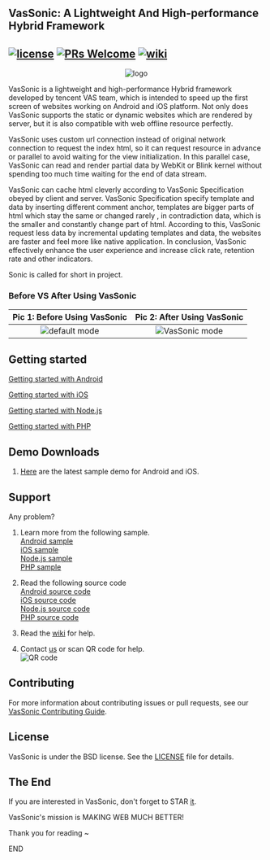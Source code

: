 ## VasSonic: A Lightweight And High-performance Hybrid Framework
[![license](http://img.shields.io/badge/license-BSD3-brightgreen.svg?style=flat)](https://github.com/Tencent/VasSonic/blob/master/LICENSE)
[![PRs Welcome](https://img.shields.io/badge/PRs-welcome-brightgreen.svg)](https://github.com/Tencent/VasSonic/pulls)
[![wiki](https://img.shields.io/badge/Wiki-open-brightgreen.svg)](https://github.com/Tencent/VasSonic/wiki)
---

<p align="center">
  <img alt="logo" src="https://github.com/Tencent/VasSonic/blob/master/assets/logo.png"/>
</p>

VasSonic is a lightweight and high-performance Hybrid framework developed by tencent VAS team,  which is intended to speed up the first screen of websites working on Android and iOS platform.
 Not only does VasSonic supports the static or dynamic websites which are rendered by server, but it is also compatible with web offline resource perfectly. 

 VasSonic uses custom url connection instead of original network connection to request the index html, so it can request resource in advance or parallel to avoid waiting for the view initialization.
 In this parallel case, VasSonic can read and render partial data by WebKit or Blink kernel without spending too much time waiting for the end of data stream.

 VasSonic can cache html cleverly according to VasSonic Specification obeyed by client and server.
 VasSonic Specification specify template and data by inserting different comment anchor, templates are bigger parts of html which stay the same or changed rarely , in contradiction data, which is the smaller and constantly change part of html.
 According to this, VasSonic request less data by incremental updating templates and data, the websites are faster and feel more like native application.
 In conclusion, VasSonic effectively enhance the user experience and increase click rate, retention rate and other indicators.

 Sonic is called for short in project.

### Before VS After Using VasSonic

Pic 1: Before Using VasSonic |  Pic 2: After Using VasSonic
:-------------------------:|:-------------------------:
![default mode][1]  |  ![VasSonic mode][2]

## Getting started

[Getting started with Android](https://github.com/Tencent/VasSonic/blob/master/sonic-android/README.md)

[Getting started with iOS](https://github.com/Tencent/VasSonic/blob/master/sonic-iOS/README.md)

[Getting started with Node.js](https://github.com/Tencent/VasSonic/blob/master/sonic-nodejs/README.md)

[Getting started with PHP](https://github.com/Tencent/VasSonic/blob/master/sonic-php/README.md)

## Demo Downloads
1. [Here](https://github.com/Tencent/VasSonic/releases) are the latest sample demo for Android and iOS.


## Support
Any problem?

1. Learn more from the following sample. </br>
[Android sample](https://github.com/Tencent/VasSonic/tree/master/sonic-android/sample)  </br>
[iOS sample](https://github.com/Tencent/VasSonic/tree/master/sonic-iOS/SonicSample) </br>
[Node.js sample](https://github.com/Tencent/VasSonic/tree/master/sonic-nodejs) </br>
[PHP sample](https://github.com/Tencent/VasSonic/tree/master/sonic-php/sample) </br>

2. Read the following source code </br>
[Android source code](https://github.com/Tencent/VasSonic/tree/master/sonic-android/sdk) </br>
[iOS source code](https://github.com/Tencent/VasSonic/tree/master/sonic-iOS/Sonic)  </br>
[Node.js source code](https://github.com/Tencent/VasSonic/tree/master/sonic-nodejs) </br>
[PHP source code](https://github.com/Tencent/VasSonic/tree/master/sonic-php/sdk) </br>

3. Read the [wiki](https://github.com/Tencent/VasSonic/wiki) for help.

4. Contact [us](https://jq.qq.com/?_wv=1027&k=4EaxB4K) or scan QR code for help.</br>
![QR code][3]

## Contributing
For more information about contributing issues or pull requests, see our [VasSonic Contributing Guide](https://github.com/Tencent/VasSonic/blob/master/CONTRIBUTING.md).

## License
VasSonic is under the BSD license. See the [LICENSE](https://github.com/Tencent/VasSonic/blob/master/LICENSE) file for details.

## The End
If you are interested in VasSonic, don't forget to STAR [it](https://github.com/Tencent/VasSonic). 

VasSonic's mission is MAKING WEB MUCH BETTER!

Thank you for reading ~

[1]: https://github.com/Tencent/VasSonic/blob/master/assets/20170705120005424.gif
[2]: https://github.com/Tencent/VasSonic/blob/master/assets/20170705120029897.gif
[3]: https://github.com/Tencent/VasSonic/blob/master/assets/QR.JPG
[4]: https://github.com/Tencent/VasSonic/blob/master/assets/logo.png

END 
